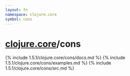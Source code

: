 ```yaml
---
layout: fn
namespace: clojure.core
symbol: cons
---
```


# [clojure.core](../)/cons

{% include 1.5.1/clojure.core/cons/docs.md %}
{% include 1.5.1/clojure.core/cons/examples.md %}
{% include 1.5.1/clojure.core/cons/src.md %}

